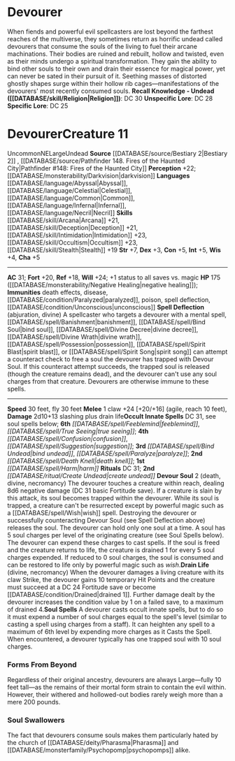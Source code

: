 ﻿---
ac: '31'
alignment: NE
all_resistance: null
burrow_speed: null
charisma: '+5'
climb_speed: null
constitution: '+5'
creature_ability:
- Devour Soul
- Drain Life
- Soul Spells
- Spell Deflection
creature_family: null
description: "When fiends and powerful evil spellcasters are lost beyond the farthest\
  \ reaches of the multiverse, they sometimes return as horrific undead called devourers\
  \ that consume the souls of the living to fuel their arcane machinations. Their\
  \ bodies are ruined and rebuilt, hollow and twisted, even as their minds undergo\
  \ a spiritual transformation. They gain the ability to bind other souls to their\
  \ own and drain their essence for magical power, yet can never be sated in their\
  \ pursuit of it. Seething masses of distorted ghostly shapes surge within their\
  \ hollow rib cages\u2014manifestations of the devourers' most recently consumed\
  \ souls.<br/><br/><b><u>Recall Knowledge - Undead</u> ( [[DATABASE/skill/Religion|Religion]]\
  \ )</b>: DC 30<br/><b><u>Unspecific Lore</u></b>: DC 28<br/><b><u>Specific Lore</u></b>:\
  \ DC 25"
dexterity: '+3'
element: null
fly_speed: '30'
fortitude: '+20'
hardness: null
hp: 175 ( negative healing )
id: '612'
immunity:
- '[[DATABASE/trait/Death|death]] effects'
- '[[DATABASE/trait/Disease|disease]]'
- '[[DATABASE/condition/Paralyzed|paralyzed]]'
- '[[DATABASE/trait/Poison|poison]]'
- spell deflection
- '[[DATABASE/condition/Unconscious|unconscious]]'
intelligence: '+5'
land_speed: '30'
language:
- '[[DATABASE/language/Abyssal|Abyssal]]'
- '[[DATABASE/language/Celestial|Celestial]]'
- '[[DATABASE/language/Common|Common]]'
- '[[DATABASE/language/Infernal|Infernal]]'
- '[[DATABASE/language/Necril|Necril]]'
level: '11'
max_speed: '30'
name: Devourer
perception: '+22'
rarity: Uncommon
reflex: '+18'
resistance: null
rus_type_level: null
school: null
sense:
- '[[DATABASE/monsterability/Darkvision|darkvision]]'
size: Large
skill:
- '[[DATABASE/skill/Arcana|Arcana]] +21'
- '[[DATABASE/skill/Deception|Deception]] +21'
- '[[DATABASE/skill/Intimidation|Intimidation]] +23'
- '[[DATABASE/skill/Occultism|Occultism]] +23'
- '[[DATABASE/skill/Stealth|Stealth]] +19'
source: '[[DATABASE/source/Bestiary 2|Bestiary 2]]'
speed:
- 30 feet
- fly 30 feet
spell:
- '[[DATABASE/spell/Bind Undead|Bind Undead]]'
- '[[DATABASE/spell/Confusion|Confusion]]'
- '[[DATABASE/spell/Death Knell|Death Knell]]'
- '[[DATABASE/spell/Feeblemind|Feeblemind]]'
- '[[DATABASE/spell/Harm|Harm]]'
- '[[DATABASE/spell/Paralyze|Paralyze]]'
- '[[DATABASE/spell/Suggestion|Suggestion]]'
- '[[DATABASE/spell/True Seeing|TrueSeeing]]'
strength: '+7'
strength_req: '7'
strongest_save:
- Will
swim_speed: null
trait:
- '[[DATABASE/trait/Uncommon|Uncommon]]'
- '[[DATABASE/trait/Undead|Undead]]'
type: Creature
vision: Darkvision
weakest_save:
- Reflex
weakness: null
will: '+24'
wisdom: '+4'

---
# Devourer

When fiends and powerful evil spellcasters are lost beyond the farthest reaches of the multiverse, they sometimes return as horrific undead called devourers that consume the souls of the living to fuel their arcane machinations. Their bodies are ruined and rebuilt, hollow and twisted, even as their minds undergo a spiritual transformation. They gain the ability to bind other souls to their own and drain their essence for magical power, yet can never be sated in their pursuit of it. Seething masses of distorted ghostly shapes surge within their hollow rib cages—manifestations of the devourers' most recently consumed souls.
**Recall Knowledge - Undead ([[DATABASE/skill/Religion|Religion]])**: DC 30
**Unspecific Lore**: DC 28
**Specific Lore**: DC 25

# Devourer<span class="item-type">Creature 11</span>

<span class="trait-uncommon item-trait">Uncommon</span><span class="trait-alignment item-trait">NE</span><span class="trait-size item-trait">Large</span><span class="item-trait">Undead</span>
**Source** [[DATABASE/source/Bestiary 2|Bestiary 2]] , [[DATABASE/source/Pathfinder 148. Fires of the Haunted City|Pathfinder #148: Fires of the Haunted City]]
**Perception** +22; [[DATABASE/monsterability/Darkvision|darkvision]]
**Languages** [[DATABASE/language/Abyssal|Abyssal]], [[DATABASE/language/Celestial|Celestial]], [[DATABASE/language/Common|Common]], [[DATABASE/language/Infernal|Infernal]], [[DATABASE/language/Necril|Necril]]
**Skills** [[DATABASE/skill/Arcana|Arcana]] +21, [[DATABASE/skill/Deception|Deception]] +21, [[DATABASE/skill/Intimidation|Intimidation]] +23, [[DATABASE/skill/Occultism|Occultism]] +23, [[DATABASE/skill/Stealth|Stealth]] +19
**Str** +7, **Dex** +3, **Con** +5, **Int** +5, **Wis** +4, **Cha** +5

---
**AC** 31; **Fort** +20, **Ref** +18, **Will** +24; +1 status to all saves vs. magic
**HP** 175 ([[DATABASE/monsterability/Negative Healing|negative healing]]); **Immunities** death effects, disease, [[DATABASE/condition/Paralyzed|paralyzed]], poison, spell deflection, [[DATABASE/condition/Unconscious|unconscious]]
<span class="in-box-ability">**Spell Deflection** (abjuration, divine) A spellcaster who targets a devourer with a mental spell, [[DATABASE/spell/Banishment|banishment]], [[DATABASE/spell/Bind Soul|bind soul]], [[DATABASE/spell/Divine Decree|divine decree]], [[DATABASE/spell/Divine Wrath|divine wrath]], [[DATABASE/spell/Possession|possession]], [[DATABASE/spell/Spirit Blast|spirit blast]], or [[DATABASE/spell/Spirit Song|spirit song]] can attempt a counteract check to free a soul the devourer has trapped with Devour Soul. If this counteract attempt succeeds, the trapped soul is released (though the creature remains dead), and the devourer can't use any soul charges from that creature. Devourers are otherwise immune to these spells.</span>

---
**Speed** 30 feet, fly 30 feet
<span class="in-box-ability">**Melee** <span class="action-icon">1</span> claw +24 [+20/+16] (agile, reach 10 feet), **Damage** 2d10+13 slashing plus drain life</span>**Occult Innate Spells** DC 31, see soul spells below; **6th** _[[DATABASE/spell/Feeblemind|feeblemind]]_, _[[DATABASE/spell/True Seeing|true seeing]]_; **4th** _[[DATABASE/spell/Confusion|confusion]]_, _[[DATABASE/spell/Suggestion|suggestion]]_; **3rd** _[[DATABASE/spell/Bind Undead|bind undead]]_, _[[DATABASE/spell/Paralyze|paralyze]]_; **2nd** _[[DATABASE/spell/Death Knell|death knell]]_; **1st** _[[DATABASE/spell/Harm|harm]]_
**Rituals** DC 31; **2nd** _[[DATABASE/ritual/Create Undead|create undead]]_
<span class="in-box-ability">**Devour Soul** <span class="action-icon">2</span> (death, divine, necromancy) The devourer touches a creature within reach, dealing 8d6 negative damage (DC 31 basic Fortitude save). If a creature is slain by this attack, its soul becomes trapped within the devourer. While its soul is trapped, a creature can't be resurrected except by powerful magic such as a [[DATABASE/spell/Wish|wish]] spell. Destroying the devourer or successfully counteracting Devour Soul (see Spell Deflection above) releases the soul. The devourer can hold only one soul at a time. A soul has 5 soul charges per level of the originating creature (see Soul Spells below). The devourer can expend these charges to cast spells. If the soul is freed and the creature returns to life, the creature is drained 1 for every 5 soul charges expended. If reduced to 0 soul charges, the soul is consumed and can be restored to life only by powerful magic such as _wish_.</span><span class="in-box-ability">**Drain Life** (divine, necromancy) When the devourer damages a living creature with its claw Strike, the devourer gains 10 temporary Hit Points and the creature must succeed at a DC 24 Fortitude save or become [[DATABASE/condition/Drained|drained 1]]. Further damage dealt by the devourer increases the condition value by 1 on a failed save, to a maximum of drained 4.</span><span class="in-box-ability">**Soul Spells** A devourer casts occult innate spells, but to do so it must expend a number of soul charges equal to the spell's level (similar to casting a spell using charges from a staff). It can heighten any spell to a maximum of 6th level by expending more charges as it Casts the Spell. When encountered, a devourer typically has one trapped soul with 10 soul charges.</span>

###  Forms From Beyond

Regardless of their original ancestry, devourers are always Large—fully 10 feet tall—as the remains of their mortal form strain to contain the evil within. However, their withered and hollowed-out bodies rarely weigh more than a mere 200 pounds.

###  Soul Swallowers

The fact that devourers consume souls makes them particularly hated by the church of [[DATABASE/deity/Pharasma|Pharasma]] and [[DATABASE/monsterfamily/Psychopomp|psychopomps]] alike.